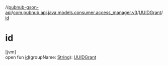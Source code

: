 //[pubnub-gson-api](../../../index.md)/[com.pubnub.api.java.models.consumer.access_manager.v3](../index.md)/[UUIDGrant](index.md)/[id](id.md)

# id

[jvm]\
open fun [id](id.md)(groupName: [String](https://docs.oracle.com/javase/8/docs/api/java/lang/String.html)): [UUIDGrant](index.md)
